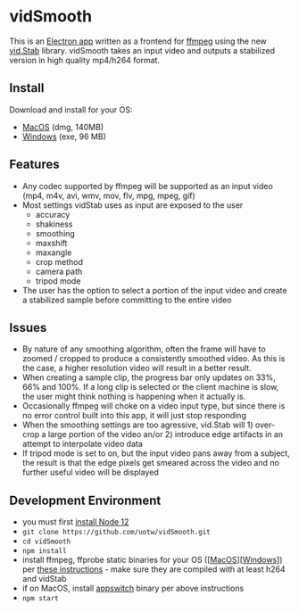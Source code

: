 # vidSmooth
This is an [Electron app](https://electronjs.org/) written as a frontend for [ffmpeg](https://www.ffmpeg.org/) using the new [vid.Stab](https://github.com/georgmartius/vid.stab) library. vidSmooth takes an input video and outputs a stabilized version in high quality mp4/h264 format.

## Install
Download and install for your OS:
- [MacOS](https://www.sonoclipshare.com/vidSmooth/vidSmooth.v0.0.1.Installer.dmg) (dmg, 140MB)
- [Windows](https://www.sonoclipshare.com/vidSmooth/vidSmooth.v0.0.1.Installer.exe) (exe, 96 MB)

## Features
- Any codec supported by ffmpeg will be supported as an input video (mp4, m4v, avi, wmv, mov, flv, mpg, mpeg, gif)
- Most settings vidStab uses as input are exposed to the user
     *   accuracy  
     *   shakiness  
     *   smoothing  
     *   maxshift  
     *   maxangle  
     *   crop method  
     *   camera path  
     *   tripod mode
- The user has the option to select a portion of the input video and create a stabilized sample before committing to the entire video

## Issues
- By nature of any smoothing algorithm, often the frame will have to zoomed / cropped to produce a consistently smoothed video. As this is the case, a higher resolution video will result in a better result.
- When creating a sample clip, the progress bar only updates on 33%, 66% and 100%. If a long clip is selected or the client machine is slow, the user might think nothing is happening when it actually is.
- Occasionally ffmpeg will choke on a video input type, but since there is no error control built into this app, it will just stop responding
- When the smoothing settings are too agressive, vid.Stab will 1) over-crop a large portion of the video an/or 2) introduce edge artifacts in an attempt to interpolate video data
- If tripod mode is set to on, but the input video pans away from a subject, the result is that the edge pixels get smeared across the video and no further useful video will be displayed 

## Development Environment
- you must first [install Node 12](https://nodejs.org/en/download/)
- `git clone https://github.com/uotw/vidSmooth.git`
- `cd vidSmooth`
- `npm install`
- install ffmpeg, ffprobe static binaries for your OS ([[MacOS](https://evermeet.cx/ffmpeg/)][[Windows](https://ffbinaries.com/downloads)]) per [these instructions](https://stackoverflow.com/questions/33152533/bundling-precompiled-binary-into-electron-app/38373289#38373289)  - make sure they are compiled with at least h264 and vidStab
- if on MacOS, install [appswitch](https://sabi.net/nriley/software/#appswitch) binary per above instructions
- `npm start`
